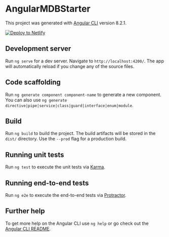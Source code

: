 # AngularMDBStarter

This project was generated with [Angular CLI](https://github.com/angular/angular-cli) version 8.2.1.

<a href="https://app.netlify.com/start/deploy?repository=https://github.com/NitinNair89/Angular-MDB-Starter">
  <img src="https://www.netlify.com/img/deploy/button.svg" alt="Deploy to Netlify">
</a>

## Development server

Run `ng serve` for a dev server. Navigate to `http://localhost:4200/`. The app will automatically reload if you change any of the source files.

## Code scaffolding

Run `ng generate component component-name` to generate a new component. You can also use `ng generate directive|pipe|service|class|guard|interface|enum|module`.

## Build

Run `ng build` to build the project. The build artifacts will be stored in the `dist/` directory. Use the `--prod` flag for a production build.

## Running unit tests

Run `ng test` to execute the unit tests via [Karma](https://karma-runner.github.io).

## Running end-to-end tests

Run `ng e2e` to execute the end-to-end tests via [Protractor](http://www.protractortest.org/).

## Further help

To get more help on the Angular CLI use `ng help` or go check out the [Angular CLI README](https://github.com/angular/angular-cli/blob/master/README.md).
